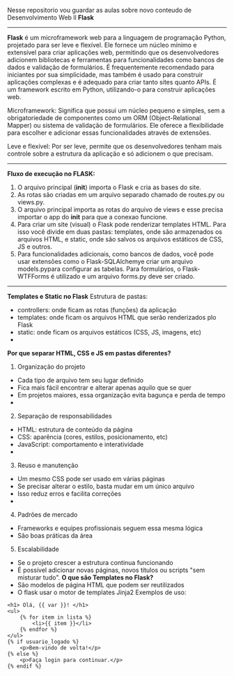 Nesse repositorio vou guardar as aulas sobre novo conteudo de Desenvolvimento Web ll **Flask**

---

**Flask** é um microframework web para a linguagem de programação Python, projetado para ser leve e flexível. Ele fornece um núcleo mínimo e extensível para criar aplicações web, permitindo que os desenvolvedores adicionem bibliotecas e ferramentas para funcionalidades como bancos de dados e validação de formulários. É frequentemente recomendado para iniciantes por sua simplicidade, mas também é usado para construir aplicações complexas e é adequado para criar tanto sites quanto APIs. É um framework escrito em Python, utilizando-o para construir aplicações web. 

Microframework: Significa que possui um núcleo pequeno e simples, sem a obrigatoriedade de componentes como um ORM (Object-Relational Mapper) ou sistema de validação de formulários. Ele oferece a flexibilidade para escolher e adicionar essas funcionalidades através de extensões. 

Leve e flexível: Por ser leve, permite que os desenvolvedores tenham mais controle sobre a estrutura da aplicação e só adicionem o que precisam. 

---

**Fluxo de execução no FLASK:**
1. O arquivo principal (__init__) importa o Flask e cria as bases do site.
2. As rotas são criadas em um arquivo separado chamado de routes.py ou views.py.
3. O arquivo principal importa as rotas do arquivo de views e esse precisa importar o app do __init__ para que a conexao funcione.
4. Para criar um site (visual) o Flask pode renderizar templates HTML. Para isso você divide em duas pastas: templates, onde são armazenados os arquivos HTML, e static, onde são salvos os arquivos estáticos de CSS, JS e outros.
5. Para funcionalidades adicionais, como bancos de dados, você pode usar extensões como o Flask-SQLAlchemye criar um arquivo models.pypara configurar as tabelas. Para formulários, o Flask-WTFForms é utilizado e um arquivo forms.py deve ser criado.

---

**Templates e Static no Flask**
Estrutura de pastas:
- controllers: onde ficam as rotas (funções) da aplicação
- templates: onde ficam os arquivos HTML que serão renderizados plo Flask
- static: onde ficam os arquivos estáticos (CSS, JS, imagens, etc)
- 
**Por que separar HTML, CSS e JS em pastas diferentes?**
1. Organização do projeto
- Cada tipo de arquivo tem seu lugar definido
- Fica mais fácil encontrar e alterar apenas aquilo que se quer
- Em projetos maiores, essa organização evita bagunça e perda de tempo
- 
2. Separação de responsabilidades
- HTML: estrutura de conteúdo da página
- CSS: aparência (cores, estilos, posicionamento, etc)
- JavaScript: comportamento e interatividade
- 
3. Reuso e manutenção
- Um mesmo CSS pode ser usado em várias páginas
- Se precisar alterar o estilo, basta mudar em um único arquivo
- Isso reduz erros e facilita correções
- 
4. Padrões de mercado
- Frameworks e equipes profissionais seguem essa mesma lógica
- São boas práticas da área
5. Escalabilidade
- Se o projeto crescer a estrutura continua funcionando
- É possível adicionar novas páginas, novos títulos ou scripts "sem misturar tudo".
**O que são Templates no Flask?**
- São modelos de página HTML que podem ser reutilizados
- O flask usar o motor de templates Jinja2
Exemplos de uso:
```
<h1> Olá, {{ var }}! </h1>
<ul>
    {% for item in lista %}
        <li>{{ item }}</li>
    {% endfor %}
</ul>
{% if usuario_logado %}
    <p>Bem-vindo de volta!</p>
{% else %}
    <p>Faça login para continuar.</p>
{% endif %}
```
